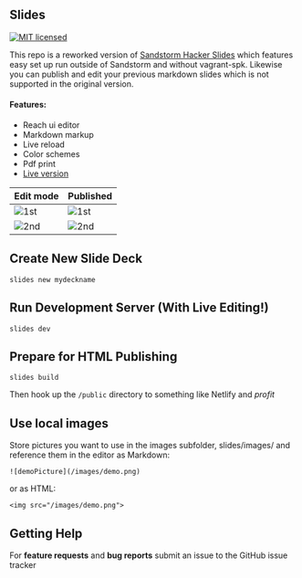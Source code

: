 ## Slides

[![MIT licensed](https://img.shields.io/badge/license-MIT-blue.svg)](https://github.com/bketelsen/slides/blob/master/LICENSE)

This repo is a reworked version of [Sandstorm Hacker Slides](https://github.com/jacksingleton/hacker-slides) which features easy set up run outside of Sandstorm and without vagrant-spk. Likewise you can publish and edit your previous markdown slides which is not supported in the original version.


#### Features:

- Reach ui editor
- Markdown markup
- Live reload
- Color schemes
- Pdf print
- [Live version](https://talks.bjk.fyi)


| Edit mode | Published  |
| --- | --- |
| ![1st](https://sc-cdn.scaleengine.net/i/520e2f4a8ca107b0263936507120027e.png) | ![1st](https://sc-cdn.scaleengine.net/i/7ae0d31a40b0b9e7acc3f131754874cf.png) |
|![2nd](https://sc-cdn.scaleengine.net/i/5acba66070e24f76bc7f20224adc611e.png) | ![2nd](https://sc-cdn.scaleengine.net/i/fee3e1374cb13b1d8c292becb7f514ae.png) |

Create New Slide Deck
----
```shell
slides new mydeckname
```

Run Development Server (With Live Editing!)
----
```shell
slides dev
```

Prepare for HTML Publishing
----
```shell
slides build
```
Then hook up the `/public` directory to something like Netlify and *profit*


Use local images
----
Store pictures you want to use in the images subfolder, slides/images/ and reference them in the editor as Markdown:
```
![demoPicture](/images/demo.png)
```
or as HTML:
```
<img src="/images/demo.png">
```

Getting Help
------------

For **feature requests** and **bug reports**  submit an issue
to the GitHub issue tracker
